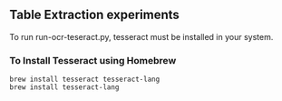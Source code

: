 ## Table Extraction experiments

To run run-ocr-teseract.py, tesseract must be installed in your system.


### To Install Tesseract using Homebrew

```
brew install tesseract tesseract-lang
brew install tesseract-lang 
```
